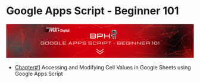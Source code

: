 # Google Apps Script - Beginner 101


![Header Image](header-1.png)


- [Chapter#1](Chapter%231.md) Accessing and Modifying Cell Values in Google Sheets using Google Apps Script